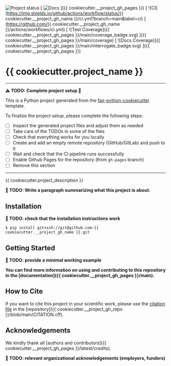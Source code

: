 ![Project status](https://img.shields.io/badge/project%20status-alpha-%23ff8000)
[
![Docs](https://img.shields.io/badge/read-docs-success)
]({{ cookiecutter.__project_gh_pages }})
[
![CI](https://img.shields.io/github/actions/workflow/status/{{ cookiecutter.__project_gh_name }}/ci.yml?branch=main&label=ci)
](https://github.com/{{ cookiecutter.__project_gh_name }}/actions/workflows/ci.yml)
[
![Test Coverage]({{ cookiecutter.__project_gh_pages }}/main/coverage_badge.svg)
]({{ cookiecutter.__project_gh_pages }}/main/coverage)
[
![Docs Coverage]({{ cookiecutter.__project_gh_pages }}/main/interrogate_badge.svg)
]({{ cookiecutter.__project_gh_pages }})

<!-- --8<-- [start:abstract] -->
# {{ cookiecutter.project_name }}

----
**:warning: TODO: Complete project setup :construction:**

This is a Python project generated from the
[fair-python-cookiecutter](https://github.com/Materials-Data-Science-and-Informatics/fair-python-cookiecutter)
template.

To finalize the project setup, please complete the following steps:

- [ ] Inspect the generated project files and adjust them as needed
- [ ] Take care of the TODOs in some of the files
- [ ] Check that everything works for you locally
- [ ] Create and add an empty remote repository (GitHub/GitLab) and push to it
- [ ] Wait and check that the CI pipeline runs successfully
- [ ] Enable Github Pages for the repository (from `gh-pages` branch)
- [ ] Remove this section
----

{{ cookiecutter.project_description }}

**:construction: TODO: Write a paragraph summarizing what this project is about.**

<!-- --8<-- [end:abstract] -->
<!-- --8<-- [start:quickstart] -->

## Installation

**:construction: TODO: check that the installation instructions work**

```
$ pip install git+ssh://git@github.com:{{ cookiecutter.__project_gh_name }}.git
```

## Getting Started


**:construction: TODO: provide a minimal working example**

<!-- --8<-- [end:quickstart] -->

**You can find more information on using and contributing to this repository in the
[documentation]({{ cookiecutter.__project_gh_pages }}/main).**

<!-- --8<-- [start:citation] -->

## How to Cite

If you want to cite this project in your scientific work,
please use the [citation file](https://citation-file-format.github.io/)
in the [repository]({{ cookiecutter.__project_gh_repo }}/blob/main/CITATION.cff).

<!-- --8<-- [end:citation] -->
<!-- --8<-- [start:acknowledgements] -->

## Acknowledgements

We kindly thank all
[authors and contributors]({{ cookiecutter.__project_gh_pages }}/latest/credits).

**:construction: TODO: relevant organizational acknowledgements (employers, funders)**

<!-- --8<-- [end:acknowledgements] -->
